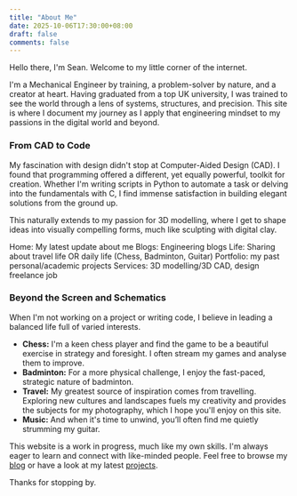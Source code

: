 ```yaml
---
title: "About Me"
date: 2025-10-06T17:30:00+08:00
draft: false
comments: false
---
```


Hello there, I'm Sean. Welcome to my little corner of the internet.

I'm a Mechanical Engineer by training, a problem-solver by nature, and a creator at heart. Having graduated from a top UK university, I was trained to see the world through a lens of systems, structures, and precision. This site is where I document my journey as I apply that engineering mindset to my passions in the digital world and beyond.

### From CAD to Code

My fascination with design didn't stop at Computer-Aided Design (CAD). I found that programming offered a different, yet equally powerful, toolkit for creation. Whether I'm writing scripts in Python to automate a task or delving into the fundamentals with C, I find immense satisfaction in building elegant solutions from the ground up.

This naturally extends to my passion for 3D modelling, where I get to shape ideas into visually compelling forms, much like sculpting with digital clay.

Home: My latest update about me
Blogs: Engineering blogs
Life: Sharing about travel life OR daily life (Chess, Badminton, Guitar)
Portfolio: my past personal/academic projects
Services: 3D modelling/3D CAD, design freelance job


### Beyond the Screen and Schematics

When I'm not working on a project or writing code, I believe in leading a balanced life full of varied interests.

* **Chess:** I'm a keen chess player and find the game to be a beautiful exercise in strategy and foresight. I often stream my games and analyse them to improve.
* **Badminton:** For a more physical challenge, I enjoy the fast-paced, strategic nature of badminton.
* **Travel:** My greatest source of inspiration comes from travelling. Exploring new cultures and landscapes fuels my creativity and provides the subjects for my photography, which I hope you'll enjoy on this site.
* **Music:** And when it's time to unwind, you’ll often find me quietly strumming my guitar.

This website is a work in progress, much like my own skills. I'm always eager to learn and connect with like-minded people. Feel free to browse my [blog](/blog/) or have a look at my latest [projects](/portfolio&projects/).

Thanks for stopping by.